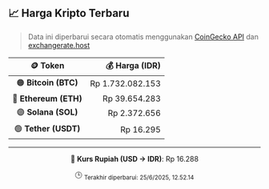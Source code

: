 

<!-- HARGA_KRIPTO -->
## 📈 Harga Kripto Terbaru

> Data ini diperbarui secara otomatis menggunakan [CoinGecko API](https://www.coingecko.com/) dan [exchangerate.host](https://exchangerate.host/)

<div align="center">

| 🪙 Token | 💰 Harga (IDR) |
|:------:|---------------:|
| 🟠 **Bitcoin (BTC)**   | Rp 1.732.082.153 |
| 🔵 **Ethereum (ETH)**  | Rp 39.654.283 |
| 🟣 **Solana (SOL)**    | Rp 2.372.656 |
| 🟢 **Tether (USDT)**   | Rp 16.295 |

---

💱 **Kurs Rupiah (USD → IDR)**: Rp 16.288

🕒 <sub>Terakhir diperbarui: 25/6/2025, 12.52.14</sub>

</div>
<!-- /HARGA_KRIPTO -->